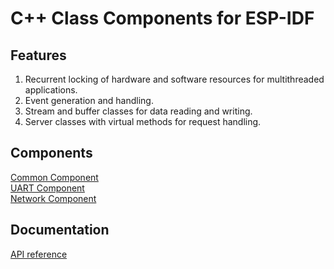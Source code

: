 # C++ Class Components for ESP-IDF

## Features
1. Recurrent locking of hardware and software resources for multithreaded applications.
2. Event generation and handling.
3. Stream and buffer classes for data reading and writing.
4. Server classes with virtual methods for request handling.

## Components
[Common Component](https://github.com/plasmapper/common-esp-cpp)  
[UART Component](https://github.com/plasmapper/uart-esp-cpp)  
[Network Component](https://github.com/plasmapper/network-esp-cpp)

## Documentation
[API reference](https://plasmapper.github.io/esp-cpp/)
